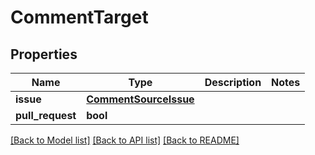 # CommentTarget

## Properties
Name | Type | Description | Notes
------------ | ------------- | ------------- | -------------
**issue** | [**CommentSourceIssue**](CommentSourceIssue.md) |  | 
**pull_request** | **bool** |  | 

[[Back to Model list]](../README.md#documentation-for-models) [[Back to API list]](../README.md#documentation-for-api-endpoints) [[Back to README]](../README.md)

